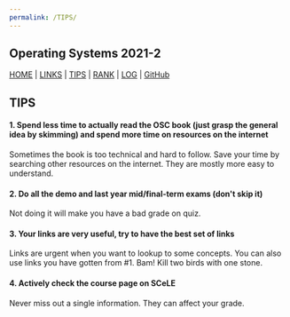 ```yaml
---
permalink: /TIPS/
---
```


Operating Systems 2021-2
---
[HOME](..) | [LINKS](https://bienreti.github.io/os212/LINKS) | [TIPS](https://bienreti.github.io/os212/TIPS) | [RANK](/TXT/myrank.txt) | [LOG](TXT/mylog.txt) | [GitHub](https://github.com/bienreti/os212)

## TIPS

#### 1. Spend less time to actually read the OSC book (just grasp the general idea by skimming) and spend more time on resources on the internet

Sometimes the book is too technical and hard to follow. Save your time by searching other resources on the internet. They are mostly more easy to understand.

#### 2. Do all the demo and last year mid/final-term exams (don't skip it)

Not doing it will make you have a bad grade on quiz.

#### 3. Your links are very useful, try to have the best set of links

Links are urgent when you want to lookup to some concepts. You can also use links you have gotten from #1. Bam! Kill two birds with one stone.

#### 4. Actively check the course page on SCeLE

Never miss out a single information. They can affect your grade.
